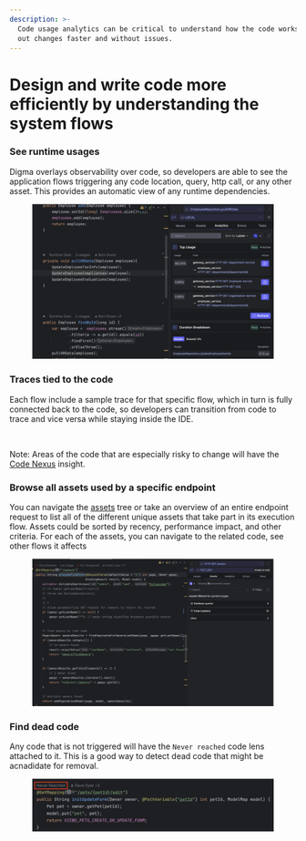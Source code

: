 ```yaml
---
description: >-
  Code usage analytics can be critical to understand how the code works and roll
  out changes faster and without issues.
---
```


# Design and write code more efficiently by understanding the system flows

### See runtime usages

Digma overlays observability over code, so developers are able to see the application flows triggering any code location, query, http call, or any other asset. This provides an automatic view of any runtime dependencies.

<figure><img src="../.gitbook/assets/image (27).png" alt=""><figcaption></figcaption></figure>

### Traces tied to the code

Each flow include a sample trace for that specific flow, which in turn is fully connected back to the code, so developers can transition from code to trace and vice versa while staying inside the IDE.&#x20;

<figure><img src="../.gitbook/assets/flow2 (1).gif" alt=""><figcaption></figcaption></figure>

Note: Areas of the code that are especially risky to change will have the [Code Nexus](../digma-features/analytics/code-nexus.md) insight.

### Browse all assets used by a specific endpoint

You can navigate the [assets](../digma-core-concepts/assets.md) tree or take an overview of an entire endpoint request to list all of the different unique assets that take part in its execution flow. Assets could be sorted by recency, performance impact, and other criteria. For each of the assets, you can navigate to the related code, see other flows it affects&#x20;

<figure><img src="../.gitbook/assets/image (28).png" alt=""><figcaption></figcaption></figure>

### Find dead code

Any code that is not triggered will have the `Never reached` code lens attached to it. This is a good way to detect dead code that might be acnadidate for removal.

<figure><img src="../.gitbook/assets/image (29).png" alt=""><figcaption></figcaption></figure>

